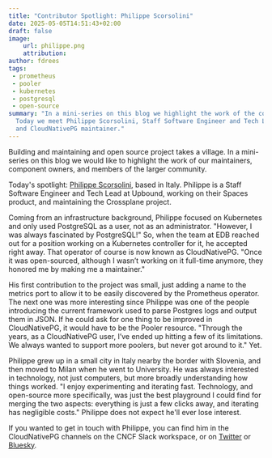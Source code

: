 ```yaml
---
title: "Contributor Spotlight: Philippe Scorsolini"
date: 2025-05-05T14:51:43+02:00
draft: false
image:
    url: philippe.png
    attribution:
author: fdrees
tags:
 - prometheus
 - pooler
 - kubernetes
 - postgresql
 - open-source
summary: "In a mini-series on this blog we highlight the work of the community.
  Today we meet Philippe Scorsolini, Staff Software Engineer and Tech Lead at Upbound,
  and CloudNativePG maintainer."
---
```


Building and maintaining and open source project takes a village. In a
mini-series on this blog we would like to highlight the work of our
maintainers, component owners, and members of the larger community.

Today's spotlight: [Philippe Scorsolini](https://github.com/phisco/), 
based in Italy. Philippe is a Staff Software Engineer and Tech Lead at 
Upbound, working on their Spaces product, and maintaining the Crossplane 
project.

Coming from an infrastructure background, Philippe focused on Kubernetes 
and only used PostgreSQL as a user, not as an administrator. "However, 
I was always fascinated by PostgreSQL!" So, when the team at EDB reached 
out for a position working on a Kubernetes controller for it, he accepted 
right away. That operator of course is now known as CloudNativePG. "Once 
it was open-sourced, although I wasn’t working on it full-time anymore, 
they honored me by making me a maintainer."

His first contribution to the project was small, just adding a name to 
the metrics port to allow it to be easily discovered by the Prometheus 
operator. The next one was more interesting since Philippe was one of the 
people introducing the current framework used to parse Postgres logs and 
output them in JSON. If he could ask for one thing to be improved in 
CloudNativePG, it would have to be the Pooler resource. "Through the years, 
as a CloudNativePG user, I’ve ended up hitting a few of its limitations. 
We always wanted to support more poolers, but never got around to it." Yet.

Philippe grew up in a small city in Italy nearby the border with Slovenia, 
and then moved to Milan when he went to University. He was always interested 
in technology, not just computers, but more broadly understanding how things 
worked. "I enjoy experimenting and iterating fast. Technology, and open-source 
more specifically, was just the best playground I could find for merging the 
two aspects: everything is just a few clicks away, and iterating has negligible 
costs." Philippe does not expect he'll ever lose interest.

If you wanted to get in touch with Philippe, you can find him in the 
CloudNativePG channels on the CNCF Slack workspace, or on 
[Twitter](https://twitter.com/Phisc0) or [Bluesky](https://bsky.app/profile/phisco.bsky.social). 